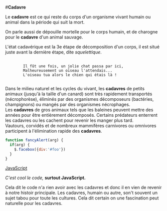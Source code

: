 #**Cadavre**

Le **cadavre** est ce qui reste du corps d'un organisme vivant humain ou animal dans la période qui suit la mort.

On parle aussi de dépouille mortelle pour le corps humain, et de charogne pour le **cadavre** d'un animal sauvage.

L'état cadavérique est la 3e étape de décomposition d'un corps, il est situé juste avant la dernière étape, dite *squelettique*.

<pre>
	<code>
		Il fût une fois, un jolie chat passa par ici,
		Malheureusement un oiseau l'attendais...
		L'oiseau tua alors le chien qui étais là !
	</code>
</pre>
Dans le milieu naturel et les cycles du vivant, les **cadavres** de petits animaux (jusqu'à la taille d'un canard) sont très rapidement transportés (nécrophorèse), éliminés par des organismes décomposeurs (bactéries, champignons) ou mangés par des organismes nécrophages.  
Les **cadavres** de gros animaux tels que les baleines peuvent mettre des années pour être entièrement décomposés. Certains prédateurs enterrent les cadavres ou les cachent pour revenir les manger plus tard.  
Vautours, corvidés et de nombreux mammifères carnivores ou omnivores participent à l'élimination rapide des **cadavres**.

```javascript
function fancyAlert(arg) {
  if(arg) {
    $.facebox({div:'#foo'})
  }
}
```

[JavaScript](https://www.javascript.com/)

*C'est cool le code,* **surtout JavaScript.**

Cela dit le code n'a rien avoir avec les cadavres et donc il en vien de revenir à notre histoir principale.
Les cadavres, humain ou autre, son't souvent un sujet tabou pour toute les cultures.
Cela dit certain on une fascination peut naturelle pour les cadavres.
